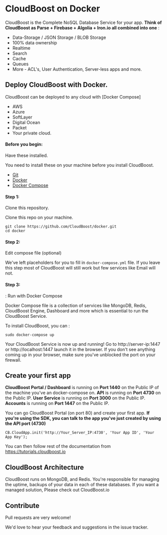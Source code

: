 # CloudBoost on Docker

CloudBoost is the Complete NoSQL Database Service for your app. **Think of CloudBoost as Parse + Firebase + Algolia + Iron.io all combined into one** :
 - Data-Storage / JSON Storage / BLOB Storage
 - 100% data ownership
 - Realtime 
 - Search
 - Cache
 - Queues
 - More - ACL's, User Authentication, Server-less apps and more. 
 

<h2>Deploy CloudBoost with Docker.</h2>

 
CloudBoost can be deployed to any cloud with [Docker Compose]
 
- AWS
- Azure
- SoftLayer
- Digital Ocean 
- Packet
- Your private cloud.


<h4>Before you begin:</h4> Have these installed.

You need to install these on your machine before you install CloudBoost. 
- [Git](https://git-scm.com/book/en/v2/Getting-Started-Installing-Git)
- [Docker](https://docs.docker.com/engine/installation/)
- [Docker Compose](https://docs.docker.com/compose/install/) 

<h4>Step 1:</h4> Clone this repository.

Clone this repo on your machine. 

```
git clone https://github.com/CloudBoost/docker.git
cd docker
```

<h4>Step 2:</h4> Edit compose file (optional)

We've left placeholders for you to fill in `docker-compose.yml` file. If you leave this step most of CloudBoost will still work but few services like Email will not. 

<h4>Step 3:</h4>: Run with Docker Compose

Docker Compose file is a collection of services like MongoDB, Redis, CloudBoost Engine, Dashboard and more which is essential to run the CloudBoost Service.

To install CloudBoost, you can : 

```
sudo docker-compose up
```

Your CloudBoost Service is now up and running! Go to http://server-ip:1447 or http://localhost:1447 launch it in the browser. If you don't see anything coming up in your browser, make sure you've unblocked the port on your firewall.


<h2>Create your first app</h2>

**CloudBoost Portal / Dashboard** is running on **Port 1440** on the Public IP of the machine you've an docker-compose on. 
**API** is running on **Port 4730** on the Public IP.
**User Service** is running on **Port 3000** on the Public IP.
**Accounts** is running on **Port 1447** on the Public IP.

You can go CloudBoost Portal (on port 80) and create your first app. **If you're using the SDK, you can talk to the app you've just created by using the API port (4730)**

`CB.CloudApp.init('http://Your_Server_IP:4730', 'Your App ID', 'Your App Key');`

You can then follow rest of the documentation from https://tutorials.cloudboost.io

## CloudBoost Architecture

CloudBoost runs on MongoDB, and Redis. You're responsible for managing the uptime, backups of your data in each of these databases. If you want a managed solution, Please check out CloudBoost.io

## Contribute

Pull requests are very welcome!

We'd love to hear your feedback and suggestions in the issue tracker. 



